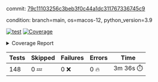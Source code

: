 commit: [79c11103256c3beb3f0c44a1dc311767336745c9](https://github.com/rcmdnk/homebrew-file/tree/79c11103256c3beb3f0c44a1dc311767336745c9)

condition: branch=main, os=macos-12, python_version=3.9

[![test](https://github.com/rcmdnk/homebrew-file/actions/workflows/test.yml/badge.svg)](https://github.com/rcmdnk/homebrew-file/actions/runs/4304134965)
<a href="https://github.com/rcmdnk/homebrew-file/blob/79c11103256c3beb3f0c44a1dc311767336745c9/README.md"><img alt="Coverage" src="https://img.shields.io/badge/Coverage-53%25-orange.svg" /></a><details><summary>Coverage Report </summary><table><tr><th>File</th><th>Stmts</th><th>Miss</th><th>Cover</th><th>Missing</th></tr><tbody><tr><td colspan="5"><b>bin</b></td></tr><tr><td>&nbsp; &nbsp;<a href="https://github.com/rcmdnk/homebrew-file/blob/79c11103256c3beb3f0c44a1dc311767336745c9/bin/brew-file">brew-file</a></td><td>1854</td><td>871</td><td>53%</td><td><a href="https://github.com/rcmdnk/homebrew-file/blob/79c11103256c3beb3f0c44a1dc311767336745c9/bin/brew-file#L43-L58">43&ndash;58</a>, <a href="https://github.com/rcmdnk/homebrew-file/blob/79c11103256c3beb3f0c44a1dc311767336745c9/bin/brew-file#L63-L65">63&ndash;65</a>, <a href="https://github.com/rcmdnk/homebrew-file/blob/79c11103256c3beb3f0c44a1dc311767336745c9/bin/brew-file#L153">153</a>, <a href="https://github.com/rcmdnk/homebrew-file/blob/79c11103256c3beb3f0c44a1dc311767336745c9/bin/brew-file#L263">263</a>, <a href="https://github.com/rcmdnk/homebrew-file/blob/79c11103256c3beb3f0c44a1dc311767336745c9/bin/brew-file#L282">282</a>, <a href="https://github.com/rcmdnk/homebrew-file/blob/79c11103256c3beb3f0c44a1dc311767336745c9/bin/brew-file#L288">288</a>, <a href="https://github.com/rcmdnk/homebrew-file/blob/79c11103256c3beb3f0c44a1dc311767336745c9/bin/brew-file#L313">313</a>, <a href="https://github.com/rcmdnk/homebrew-file/blob/79c11103256c3beb3f0c44a1dc311767336745c9/bin/brew-file#L333">333</a>, <a href="https://github.com/rcmdnk/homebrew-file/blob/79c11103256c3beb3f0c44a1dc311767336745c9/bin/brew-file#L336-L339">336&ndash;339</a>, <a href="https://github.com/rcmdnk/homebrew-file/blob/79c11103256c3beb3f0c44a1dc311767336745c9/bin/brew-file#L353-L359">353&ndash;359</a>, <a href="https://github.com/rcmdnk/homebrew-file/blob/79c11103256c3beb3f0c44a1dc311767336745c9/bin/brew-file#L392-L398">392&ndash;398</a>, <a href="https://github.com/rcmdnk/homebrew-file/blob/79c11103256c3beb3f0c44a1dc311767336745c9/bin/brew-file#L408-L419">408&ndash;419</a>, <a href="https://github.com/rcmdnk/homebrew-file/blob/79c11103256c3beb3f0c44a1dc311767336745c9/bin/brew-file#L608">608</a>, <a href="https://github.com/rcmdnk/homebrew-file/blob/79c11103256c3beb3f0c44a1dc311767336745c9/bin/brew-file#L610">610</a>, <a href="https://github.com/rcmdnk/homebrew-file/blob/79c11103256c3beb3f0c44a1dc311767336745c9/bin/brew-file#L612">612</a>, <a href="https://github.com/rcmdnk/homebrew-file/blob/79c11103256c3beb3f0c44a1dc311767336745c9/bin/brew-file#L629-L633">629&ndash;633</a>, <a href="https://github.com/rcmdnk/homebrew-file/blob/79c11103256c3beb3f0c44a1dc311767336745c9/bin/brew-file#L646-L651">646&ndash;651</a>, <a href="https://github.com/rcmdnk/homebrew-file/blob/79c11103256c3beb3f0c44a1dc311767336745c9/bin/brew-file#L661">661</a>, <a href="https://github.com/rcmdnk/homebrew-file/blob/79c11103256c3beb3f0c44a1dc311767336745c9/bin/brew-file#L677">677</a>, <a href="https://github.com/rcmdnk/homebrew-file/blob/79c11103256c3beb3f0c44a1dc311767336745c9/bin/brew-file#L681-L685">681&ndash;685</a>, <a href="https://github.com/rcmdnk/homebrew-file/blob/79c11103256c3beb3f0c44a1dc311767336745c9/bin/brew-file#L703-L717">703&ndash;717</a>, <a href="https://github.com/rcmdnk/homebrew-file/blob/79c11103256c3beb3f0c44a1dc311767336745c9/bin/brew-file#L810-L825">810&ndash;825</a>, <a href="https://github.com/rcmdnk/homebrew-file/blob/79c11103256c3beb3f0c44a1dc311767336745c9/bin/brew-file#L849">849</a>, <a href="https://github.com/rcmdnk/homebrew-file/blob/79c11103256c3beb3f0c44a1dc311767336745c9/bin/brew-file#L860-L861">860&ndash;861</a>, <a href="https://github.com/rcmdnk/homebrew-file/blob/79c11103256c3beb3f0c44a1dc311767336745c9/bin/brew-file#L869">869</a>, <a href="https://github.com/rcmdnk/homebrew-file/blob/79c11103256c3beb3f0c44a1dc311767336745c9/bin/brew-file#L882-L887">882&ndash;887</a>, <a href="https://github.com/rcmdnk/homebrew-file/blob/79c11103256c3beb3f0c44a1dc311767336745c9/bin/brew-file#L891-L893">891&ndash;893</a>, <a href="https://github.com/rcmdnk/homebrew-file/blob/79c11103256c3beb3f0c44a1dc311767336745c9/bin/brew-file#L897-L900">897&ndash;900</a>, <a href="https://github.com/rcmdnk/homebrew-file/blob/79c11103256c3beb3f0c44a1dc311767336745c9/bin/brew-file#L1005">1005</a>, <a href="https://github.com/rcmdnk/homebrew-file/blob/79c11103256c3beb3f0c44a1dc311767336745c9/bin/brew-file#L1060">1060</a>, <a href="https://github.com/rcmdnk/homebrew-file/blob/79c11103256c3beb3f0c44a1dc311767336745c9/bin/brew-file#L1125-L1128">1125&ndash;1128</a>, <a href="https://github.com/rcmdnk/homebrew-file/blob/79c11103256c3beb3f0c44a1dc311767336745c9/bin/brew-file#L1145">1145</a>, <a href="https://github.com/rcmdnk/homebrew-file/blob/79c11103256c3beb3f0c44a1dc311767336745c9/bin/brew-file#L1152">1152</a>, <a href="https://github.com/rcmdnk/homebrew-file/blob/79c11103256c3beb3f0c44a1dc311767336745c9/bin/brew-file#L1160">1160</a>, <a href="https://github.com/rcmdnk/homebrew-file/blob/79c11103256c3beb3f0c44a1dc311767336745c9/bin/brew-file#L1162">1162</a>, <a href="https://github.com/rcmdnk/homebrew-file/blob/79c11103256c3beb3f0c44a1dc311767336745c9/bin/brew-file#L1193">1193</a>, <a href="https://github.com/rcmdnk/homebrew-file/blob/79c11103256c3beb3f0c44a1dc311767336745c9/bin/brew-file#L1198-L1201">1198&ndash;1201</a>, <a href="https://github.com/rcmdnk/homebrew-file/blob/79c11103256c3beb3f0c44a1dc311767336745c9/bin/brew-file#L1203-L1206">1203&ndash;1206</a>, <a href="https://github.com/rcmdnk/homebrew-file/blob/79c11103256c3beb3f0c44a1dc311767336745c9/bin/brew-file#L1235-L1245">1235&ndash;1245</a>, <a href="https://github.com/rcmdnk/homebrew-file/blob/79c11103256c3beb3f0c44a1dc311767336745c9/bin/brew-file#L1248-L1251">1248&ndash;1251</a>, <a href="https://github.com/rcmdnk/homebrew-file/blob/79c11103256c3beb3f0c44a1dc311767336745c9/bin/brew-file#L1254-L1258">1254&ndash;1258</a>, <a href="https://github.com/rcmdnk/homebrew-file/blob/79c11103256c3beb3f0c44a1dc311767336745c9/bin/brew-file#L1264">1264</a>, <a href="https://github.com/rcmdnk/homebrew-file/blob/79c11103256c3beb3f0c44a1dc311767336745c9/bin/brew-file#L1270">1270</a>, <a href="https://github.com/rcmdnk/homebrew-file/blob/79c11103256c3beb3f0c44a1dc311767336745c9/bin/brew-file#L1276-L1281">1276&ndash;1281</a>, <a href="https://github.com/rcmdnk/homebrew-file/blob/79c11103256c3beb3f0c44a1dc311767336745c9/bin/brew-file#L1292-L1314">1292&ndash;1314</a>, <a href="https://github.com/rcmdnk/homebrew-file/blob/79c11103256c3beb3f0c44a1dc311767336745c9/bin/brew-file#L1342">1342</a>, <a href="https://github.com/rcmdnk/homebrew-file/blob/79c11103256c3beb3f0c44a1dc311767336745c9/bin/brew-file#L1358-L1366">1358&ndash;1366</a>, <a href="https://github.com/rcmdnk/homebrew-file/blob/79c11103256c3beb3f0c44a1dc311767336745c9/bin/brew-file#L1371-L1390">1371&ndash;1390</a>, <a href="https://github.com/rcmdnk/homebrew-file/blob/79c11103256c3beb3f0c44a1dc311767336745c9/bin/brew-file#L1395-L1399">1395&ndash;1399</a>, <a href="https://github.com/rcmdnk/homebrew-file/blob/79c11103256c3beb3f0c44a1dc311767336745c9/bin/brew-file#L1413-L1460">1413&ndash;1460</a>, <a href="https://github.com/rcmdnk/homebrew-file/blob/79c11103256c3beb3f0c44a1dc311767336745c9/bin/brew-file#L1463-L1494">1463&ndash;1494</a>, <a href="https://github.com/rcmdnk/homebrew-file/blob/79c11103256c3beb3f0c44a1dc311767336745c9/bin/brew-file#L1499-L1531">1499&ndash;1531</a>, <a href="https://github.com/rcmdnk/homebrew-file/blob/79c11103256c3beb3f0c44a1dc311767336745c9/bin/brew-file#L1534-L1616">1534&ndash;1616</a>, <a href="https://github.com/rcmdnk/homebrew-file/blob/79c11103256c3beb3f0c44a1dc311767336745c9/bin/brew-file#L1619-L1627">1619&ndash;1627</a>, <a href="https://github.com/rcmdnk/homebrew-file/blob/79c11103256c3beb3f0c44a1dc311767336745c9/bin/brew-file#L1640">1640</a>, <a href="https://github.com/rcmdnk/homebrew-file/blob/79c11103256c3beb3f0c44a1dc311767336745c9/bin/brew-file#L1645">1645</a>, <a href="https://github.com/rcmdnk/homebrew-file/blob/79c11103256c3beb3f0c44a1dc311767336745c9/bin/brew-file#L1650-L1689">1650&ndash;1689</a>, <a href="https://github.com/rcmdnk/homebrew-file/blob/79c11103256c3beb3f0c44a1dc311767336745c9/bin/brew-file#L1693-L1808">1693&ndash;1808</a>, <a href="https://github.com/rcmdnk/homebrew-file/blob/79c11103256c3beb3f0c44a1dc311767336745c9/bin/brew-file#L1818-L1830">1818&ndash;1830</a>, <a href="https://github.com/rcmdnk/homebrew-file/blob/79c11103256c3beb3f0c44a1dc311767336745c9/bin/brew-file#L1834">1834</a>, <a href="https://github.com/rcmdnk/homebrew-file/blob/79c11103256c3beb3f0c44a1dc311767336745c9/bin/brew-file#L1841-L1921">1841&ndash;1921</a>, <a href="https://github.com/rcmdnk/homebrew-file/blob/79c11103256c3beb3f0c44a1dc311767336745c9/bin/brew-file#L1928-L1969">1928&ndash;1969</a>, <a href="https://github.com/rcmdnk/homebrew-file/blob/79c11103256c3beb3f0c44a1dc311767336745c9/bin/brew-file#L1972-L1979">1972&ndash;1979</a>, <a href="https://github.com/rcmdnk/homebrew-file/blob/79c11103256c3beb3f0c44a1dc311767336745c9/bin/brew-file#L1983-L1984">1983&ndash;1984</a>, <a href="https://github.com/rcmdnk/homebrew-file/blob/79c11103256c3beb3f0c44a1dc311767336745c9/bin/brew-file#L1989-L2033">1989&ndash;2033</a>, <a href="https://github.com/rcmdnk/homebrew-file/blob/79c11103256c3beb3f0c44a1dc311767336745c9/bin/brew-file#L2037-L2073">2037&ndash;2073</a>, <a href="https://github.com/rcmdnk/homebrew-file/blob/79c11103256c3beb3f0c44a1dc311767336745c9/bin/brew-file#L2076-L2081">2076&ndash;2081</a>, <a href="https://github.com/rcmdnk/homebrew-file/blob/79c11103256c3beb3f0c44a1dc311767336745c9/bin/brew-file#L2085-L2093">2085&ndash;2093</a>, <a href="https://github.com/rcmdnk/homebrew-file/blob/79c11103256c3beb3f0c44a1dc311767336745c9/bin/brew-file#L2101-L2109">2101&ndash;2109</a>, <a href="https://github.com/rcmdnk/homebrew-file/blob/79c11103256c3beb3f0c44a1dc311767336745c9/bin/brew-file#L2113-L2115">2113&ndash;2115</a>, <a href="https://github.com/rcmdnk/homebrew-file/blob/79c11103256c3beb3f0c44a1dc311767336745c9/bin/brew-file#L2119">2119</a>, <a href="https://github.com/rcmdnk/homebrew-file/blob/79c11103256c3beb3f0c44a1dc311767336745c9/bin/brew-file#L2123-L2131">2123&ndash;2131</a>, <a href="https://github.com/rcmdnk/homebrew-file/blob/79c11103256c3beb3f0c44a1dc311767336745c9/bin/brew-file#L2141-L2309">2141&ndash;2309</a>, <a href="https://github.com/rcmdnk/homebrew-file/blob/79c11103256c3beb3f0c44a1dc311767336745c9/bin/brew-file#L2315-L2467">2315&ndash;2467</a>, <a href="https://github.com/rcmdnk/homebrew-file/blob/79c11103256c3beb3f0c44a1dc311767336745c9/bin/brew-file#L2495">2495</a>, <a href="https://github.com/rcmdnk/homebrew-file/blob/79c11103256c3beb3f0c44a1dc311767336745c9/bin/brew-file#L2520">2520</a>, <a href="https://github.com/rcmdnk/homebrew-file/blob/79c11103256c3beb3f0c44a1dc311767336745c9/bin/brew-file#L2601">2601</a>, <a href="https://github.com/rcmdnk/homebrew-file/blob/79c11103256c3beb3f0c44a1dc311767336745c9/bin/brew-file#L2606-L2617">2606&ndash;2617</a>, <a href="https://github.com/rcmdnk/homebrew-file/blob/79c11103256c3beb3f0c44a1dc311767336745c9/bin/brew-file#L2646-L2653">2646&ndash;2653</a>, <a href="https://github.com/rcmdnk/homebrew-file/blob/79c11103256c3beb3f0c44a1dc311767336745c9/bin/brew-file#L2678">2678</a>, <a href="https://github.com/rcmdnk/homebrew-file/blob/79c11103256c3beb3f0c44a1dc311767336745c9/bin/brew-file#L2690">2690</a>, <a href="https://github.com/rcmdnk/homebrew-file/blob/79c11103256c3beb3f0c44a1dc311767336745c9/bin/brew-file#L2706">2706</a>, <a href="https://github.com/rcmdnk/homebrew-file/blob/79c11103256c3beb3f0c44a1dc311767336745c9/bin/brew-file#L2720-L2724">2720&ndash;2724</a>, <a href="https://github.com/rcmdnk/homebrew-file/blob/79c11103256c3beb3f0c44a1dc311767336745c9/bin/brew-file#L2728-L2731">2728&ndash;2731</a>, <a href="https://github.com/rcmdnk/homebrew-file/blob/79c11103256c3beb3f0c44a1dc311767336745c9/bin/brew-file#L2734-L2737">2734&ndash;2737</a>, <a href="https://github.com/rcmdnk/homebrew-file/blob/79c11103256c3beb3f0c44a1dc311767336745c9/bin/brew-file#L2740-L2748">2740&ndash;2748</a>, <a href="https://github.com/rcmdnk/homebrew-file/blob/79c11103256c3beb3f0c44a1dc311767336745c9/bin/brew-file#L2777-L2784">2777&ndash;2784</a>, <a href="https://github.com/rcmdnk/homebrew-file/blob/79c11103256c3beb3f0c44a1dc311767336745c9/bin/brew-file#L2795-L2802">2795&ndash;2802</a>, <a href="https://github.com/rcmdnk/homebrew-file/blob/79c11103256c3beb3f0c44a1dc311767336745c9/bin/brew-file#L2883-L2885">2883&ndash;2885</a>, <a href="https://github.com/rcmdnk/homebrew-file/blob/79c11103256c3beb3f0c44a1dc311767336745c9/bin/brew-file#L2904">2904</a>, <a href="https://github.com/rcmdnk/homebrew-file/blob/79c11103256c3beb3f0c44a1dc311767336745c9/bin/brew-file#L2910">2910</a>, <a href="https://github.com/rcmdnk/homebrew-file/blob/79c11103256c3beb3f0c44a1dc311767336745c9/bin/brew-file#L2921-L3530">2921&ndash;3530</a>, <a href="https://github.com/rcmdnk/homebrew-file/blob/79c11103256c3beb3f0c44a1dc311767336745c9/bin/brew-file#L3534">3534</a></td></tr><tr><td><b>TOTAL</b></td><td><b>1854</b></td><td><b>871</b></td><td><b>53%</b></td><td>&nbsp;</td></tr></tbody></table></details>

| Tests | Skipped | Failures | Errors | Time |
| ----- | ------- | -------- | -------- | ------------------ |
| 148 | 0 :zzz: | 0 :x: | 0 :fire: | 3m 36s :stopwatch: |

